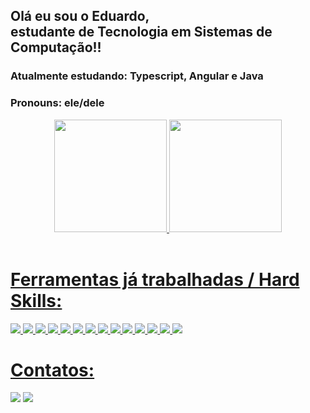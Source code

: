 <div aling="center">
       <h2>Olá eu sou o Eduardo,<br>
       estudante de Tecnologia em Sistemas de Computação!!</h2>

<h3>Atualmente estudando: Typescript, Angular e Java</h3>
<h3>Pronouns: ele/dele</h3>
</div>
<div align="center">
  <a href="https://github.com/eduardo-boni">
  <img height="180em" src="https://github-readme-stats.vercel.app/api?username=eduardo-boni&show_icons=true&theme=dark&include_all_commits=true&count_private=true"/>
  <img height="180em" src="https://github-readme-stats.vercel.app/api/top-langs/?username=eduardo-boni&layout=compact&langs_count=7&theme=dark"/>
</div>
  
       
       
<div style="display: inline_block"><br>
       <h1>Ferramentas já trabalhadas / Hard Skills:</h1>
       <img src="https://img.shields.io/badge/Visual_Studio_Code-0078D4?style=for-the-badge&logo=visual%20studio%20code&logoColor=white">
       <img src="https://img.shields.io/badge/HTML5-E34F26?style=for-the-badge&logo=html5&logoColor=white">
       <img src="https://img.shields.io/badge/CSS3-1572B6?style=for-the-badge&logo=css3&logoColor=white">
       <img src="https://img.shields.io/badge/JavaScript-323330?style=for-the-badge&logo=javascript&logoColor=F7DF1E">
       <img src="https://img.shields.io/badge/React-20232A?style=for-the-badge&logo=react&logoColor=61DAFB">
       <img src="https://img.shields.io/badge/Redux-593D88?style=for-the-badge&logo=redux&logoColor=white">
       <img src="https://img.shields.io/badge/React_Router-CA4245?style=for-the-badge&logo=react-router&logoColor=white">
       <img src="https://img.shields.io/badge/GIT-E44C30?style=for-the-badge&logo=git&logoColor=white">
       <img src="https://img.shields.io/badge/Slack-4A154B?style=for-the-badge&logo=slack&logoColor=white">
       <img src="https://img.shields.io/badge/Vercel-000000?style=for-the-badge&logo=vercel&logoColor=white">
       <img src="https://img.shields.io/badge/Figma-F24E1E?style=for-the-badge&logo=figma&logoColor=white">
       <img src="https://img.shields.io/badge/Trello-0052CC?style=for-the-badge&logo=trello&logoColor=white">
       <img src="https://img.shields.io/badge/Angular-E44C30?style=for-the-badge&logo=angular&logoColor=white">
       <img src="https://img.shields.io/badge/Typescript-E44C30?style=for-the-badge&logo=typescript&logoColor=white">
</div>
  
  ##
   
  <div>
         <h1>Contatos:</h1>
    <a href="https://www.linkedin.com/in/eduardo-ishimura/" target="_blank"><img src="https://img.shields.io/badge/-LinkedIn-%230077B5?style =for-the-badge&logo=linkedin&logoColor=white" target="_blank"></a>
  <a href = "mailto:eduardoishimura@gmail.com"><img src="https://img.shields.io/badge/-Gmail-%23333?style=for-the-badge&logo=gmail&logoColor=white" alvo ="_blank"></a>
  </div>
